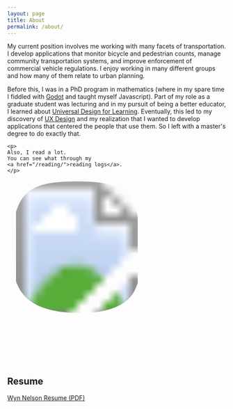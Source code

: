 ```yaml
---
layout: page
title: About
permalink: /about/
---
```


<div class="flex-wrapper">
  <div class="leftText">
    <p>My current position involves me working with many facets of transportation.
      I develop applications that monitor bicycle and pedestrian counts, manage community transportation systems, and improve enforcement of commercial vehicle regulations.
      I enjoy working in many different groups and how many of them relate to urban planning.
    </p>
    <p>Before this, I was in a PhD program in mathematics (where in my spare time I fiddled with 
    <a href="https://godotengine.org/">Godot</a>
    and taught myself Javascript).
    Part of my role as a graduate student was lecturing and in my pursuit of being a better educator, I learned about 
    <a href="https://en.wikipedia.org/wiki/Universal_Design_for_Learning">Universal Design for Learning</a>.
    Eventually, this led to my discovery of 
    <a href="https://en.wikipedia.org/wiki/User_experience_design">UX Design</a>
    and my realization that I wanted to develop applications that centered the people that use them.
    So I left with a master's degree to do exactly that.
    </p>

    <p>
    Also, I read a lot.
    You can see what through my 
    <a href="/reading/">reading logs</a>.
    </p>
  </div>

  <svg viewBox="0 0 76 100" style="width: 320px" xmlns="http://www.w3.org/2000/svg">
    <defs>
      <clipPath id="blob">
        <path fill="none" transform="translate(38 34)" d="M27,-26.7C33,-21.1,34.4,-10.5,34.9,0.5C35.4,11.6,35.1,23.2,29.2,30C23.2,36.9,11.6,39,0.2,38.8C-11.2,38.6,-22.5,36.2,-28.7,29.3C-34.9,22.5,-36,11.2,-35.6,0.4C-35.3,-10.5,-33.4,-21.1,-27.3,-26.7C-21.1,-32.4,-10.5,-33.1,0,-33.1C10.5,-33.1,21.1,-32.4,27,-26.7Z" />
      </clipPath>
    </defs>
    <image width="76" height="76" clip-path="url(#blob)" alt="Wyn smiling so large her eyes are scrunched up. She sits on a stone wall in front of the ocean" xlink:href="/assets/scrunchedSmileInFrontOfOcean.jpg" ></image>
  </svg>

</div>

<h2>Resume</h2>
<a href="/assets/WynNelsonResume.pdf">Wyn Nelson Resume (PDF)</a>

